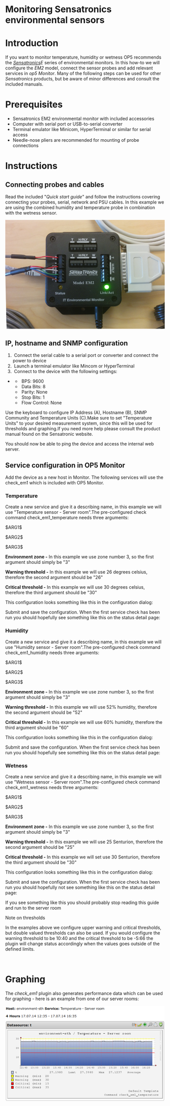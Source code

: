 # Monitoring Sensatronics environmental sensors

# Introduction

If you want to monitor temperature, humidity or wetness OP5 recommends the *[Sensatronics](http://www.sensatronics.com/)E* series of environmental monitors.
In this how-to we will configure the *EM2* model, connect the sensor probes and add relevant services in *op5 Monitor*.
Many of the following steps can be used for other *Sensatronics* products, but be aware of minor differences and consult the included manuals.

# Prerequisites

-   Sensatronics EM2 environmental monitor with included accessories
-   Computer with serial port or USB-to-serial converter
-   Terminal emulator like Minicom, HyperTerminal or similar for serial access
-   Needle-nose pliers are recommended for mounting of probe connections

# Instructions

## Connecting probes and cables

Read the included "*Quick start guide*" and follow the instructions covering connecting your probes, serial, network and PSU cables.
In this example we are using the combined humidity and temperature probe in combination with the wetness sensor.

![](attachments/9929232/10191070.png)

## IP, hostname and SNMP configuration

1.   Connect the serial cable to a serial port or converter and connect the power to device
2.   Launch a terminal emulator like Mincom or HyperTerminal
3.   Connect to the device with the following settings:

-   -    BPS: 9600
    -    Data Bits: 8
    -    Parity: None
    -    Stop Bits: 1
    -    Flow Control: None

Use the keyboard to configure IP Address (A), Hostname (B), SNMP Community and Temperature Units (C).Make sure to set "Temperature Units" to your desired measurement system, since this will be used for thresholds and graphing.If you need more help please consult the product manual found on the Sensatronic website.

You should now be able to ping the device and access the internal web server.

## Service configuration in OP5 Monitor

Add the device as a new host in Monitor. The following services will use the check\_em1 which is included with OP5 Monitor.

### Temperature

Create a new service and give it a describing name, in this example we will use "Temperature sensor - Server room".The pre-configured check command check\_em1\_temperature needs three arguments:

\$ARG1\$

\$ARG2\$

\$ARG3\$

**Environment zone -**
In this example we use zone number 3,
so the first argument should simply be "3"

**Warning threshold -**
In this example we will use 26 degrees celsius,
therefore the second argument should be "26"

**Critical threshold -**
In this example we will use 30 degrees celsius,
therefore the third argument should be "30"

This configuration looks something like this in the configuration dialog:

Submit and save the configuration. When the first service check has been run you should hopefully see something like this on the status detail page:

### Humidity

Create a new service and give it a describing name, in this example we will use "Humidity sensor - Server room".The pre-configured check command check\_em1\_humidity needs three arguments:

\$ARG1\$

\$ARG2\$

\$ARG3\$

**Environment zone -**
In this example we use zone number 3,
so the first argument should simply be "3"

**Warning threshold -**
In this example we will use 52% humidity,
therefore the second argument should be "52"

**Critical threshold -**
In this example we will use 60% humidity,
therefore the third argument should be "60"

This configuration looks something like this in the configuration dialog:

Submit and save the configuration. When the first service check has been run you should hopefully see something like this on the status detail page:

### Wetness

Create a new service and give it a describing name, in this example we will use "Wetness sensor - Server room".The pre-configured check command check\_em1\_wetness needs three arguments:

\$ARG1\$

\$ARG2\$

\$ARG3\$

**Environment zone -**
In this example we use zone number 3,
so the first argument should simply be "3"

**Warning threshold -**
In this example we will use 25 Senturion,
therefore the second argument should be "25"

**Critical threshold -**
In this example we will set use 30 Senturion,
therefore the third argument should be "30"

This configuration looks something like this in the configuration dialog:

Submit and save the configuration. When the first service check has been run you should hopefully not see something like this on the status detail page:

If you see something like this you should probably stop reading this guide and run to the server room

Note on thresholds

In the examples above we configure upper warning and critical thresholds, but double valued thresholds can also be used.
If you would configure the warning threshold to be 10:40 and the critical threshold to be -5:66 the plugin will change status accordingly when the values goes outside of the defined limits.

 

# Graphing

The *check\_em1* plugin also generates performance data which can be used for graphing - here is an example from one of our server rooms:

![](attachments/9929232/10191077.png)

